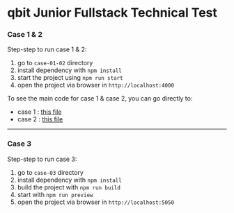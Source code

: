 # qbit Junior Fullstack Technical Test

### Case 1 & 2

Step-step to run case 1 & 2:

1. go to `case-01-02` directory
2. install dependency with `npm install`
3. start the project using `npm run start`
4. open the project via browser in `http://localhost:4000`

To see the main code for case 1 & case 2, you can go directly to:

- case 1 : [this file](case-01-02/utils/case01.ts)
- case 2 : [this file](case-01-02/utils/case02.ts)

---

### Case 3

Step-step to run case 3:

1. go to `case-03` directory
2. install dependency with `npm install`
3. build the project with `npm run build`
4. start with `npm run preview`
5. open the project via browser in `http://localhost:5050`
